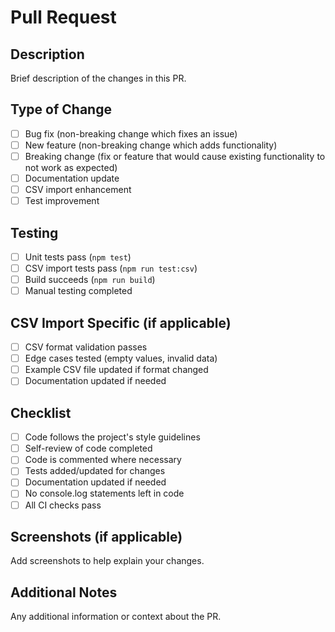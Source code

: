 # Pull Request

## Description
Brief description of the changes in this PR.

## Type of Change
- [ ] Bug fix (non-breaking change which fixes an issue)
- [ ] New feature (non-breaking change which adds functionality)
- [ ] Breaking change (fix or feature that would cause existing functionality to not work as expected)
- [ ] Documentation update
- [ ] CSV import enhancement
- [ ] Test improvement

## Testing
- [ ] Unit tests pass (`npm test`)
- [ ] CSV import tests pass (`npm run test:csv`)
- [ ] Build succeeds (`npm run build`)
- [ ] Manual testing completed

## CSV Import Specific (if applicable)
- [ ] CSV format validation passes
- [ ] Edge cases tested (empty values, invalid data)
- [ ] Example CSV file updated if format changed
- [ ] Documentation updated if needed

## Checklist
- [ ] Code follows the project's style guidelines
- [ ] Self-review of code completed
- [ ] Code is commented where necessary
- [ ] Tests added/updated for changes
- [ ] Documentation updated if needed
- [ ] No console.log statements left in code
- [ ] All CI checks pass

## Screenshots (if applicable)
Add screenshots to help explain your changes.

## Additional Notes
Any additional information or context about the PR.
